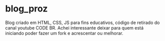 # blog_proz
Blog criado em HTML, CSS, JS para fins educativos, código de retirado do canal youtube CODE BR. Achei interessante deixar para quem está iniciando poder fazer um fork e acrescentar ou melhorar. 
